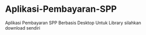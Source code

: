 # Aplikasi-Pembayaran-SPP
Aplikasi Pembayaran SPP Berbasis Desktop
Untuk Library silahkan download sendiri
